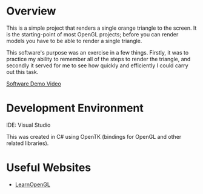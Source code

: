 # Overview

This is a simple project that renders a single orange triangle to the screen. It is the starting-point of most OpenGL projects; before you can render models you have to be able to render a single triangle.

This software's purpose was an exercise in a few things. Firstly, it was to practice my ability to remember all of the steps to render the triangle, and secondly it served for me to see how quickly and efficiently I could carry out this task.

[Software Demo Video](https://youtu.be/Gm2SEKsvB9I)

# Development Environment

IDE: Visual Studio

This was created in C# using OpenTK (bindings for OpenGL and other related libraries).

# Useful Websites

* [LearnOpenGL](http://learnopengl.com)

